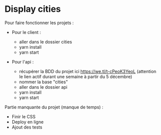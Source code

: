 # Display cities

Pour faire fonctionner les projets :

 - Pour le client :
	 - aller dans le dossier cities
	 - yarn install
	 - yarn start

- Pour l'api :
	- récupérer la BDD du projet ici https://we.tl/t-cPeoK3YeoL (attention le lien actif durant une semaine à partir du 5 décembre)
	- nommer la base "cities"
	- aller dans le dossier api
	- yarn install
	- yarn start


Partie manquante du projet (manque de temps) :

- Finir le CSS
- Deploy en ligne
- Ajout des tests
 
